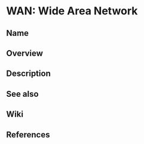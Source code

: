 # WAN: Wide Area Network

## Name

## Overview

## Description

## See also

## Wiki

## References
